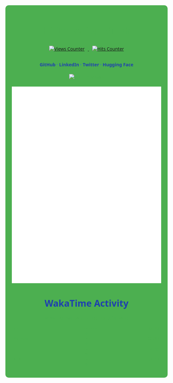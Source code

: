 <div align="center" style="font-family: 'Segoe UI', Tahoma, Geneva, Verdana, sans-serif; color: #4CAF50; background-color: #4CAF50; padding: 20px; border-radius: 10px;">

  <h1 style="color: #4CAF50;">Hi, I'm <a href="https://github.com/EchoSingh" style="color: #4CAF50; text-decoration: none;">Aditya Singh</a></h1>
  <p>
    <a href="https://github.com/EchoSingh/">
      <img src="https://komarev.com/ghpvc/?username=EchoSingh&color=1E40AF&label=Profile+Views" alt="Views Counter" style="margin: 10px;" />
    </a>
    <a href="https://github.com/aditya26062003/">
      <img src="https://hits.seeyoufarm.com/api/count/incr/badge.svg?url=https%3A%2F%2Fgithub.com%2FEchoSingh1212%2Fhit-counter&count_bg=%231E40AF&title_bg=%231E3A8A&title=Hits" alt="Hits Counter" style="margin: 10px;" />
    </a>
  </p>
  
  <h4 style="color: #1E3A8A;">
    <a href="https://github.com/EchoSingh" style="color: #1E40AF; text-decoration: none;">GitHub</a>
    <span style="color: #2563EB;"> · </span>
    <a href="https://linkedin.com/in/adityasingh26062003" style="color: #1E40AF; text-decoration: none;">LinkedIn</a>
    <span style="color: #2563EB;"> · </span>
    <a href="https://twitter.com/ADITYAS01117542" style="color: #1E40AF; text-decoration: none;">Twitter</a>
    <span style="color: #2563EB;"> · </span>
    <a href="https://huggingface.co/adi2606" style="color: #1E40AF; text-decoration: none;">Hugging Face</a>
</h4>
  
  <div style="margin: 20px 0;">
    <img 
        src="https://github-readme-streak-stats.herokuapp.com?user=EchoSingh&amp;border_radius=10&amp;card_width=500&amp;ring=9C6BFF&amp;fire=9C6BFF&amp;currStreakLabel=9C6BFF&amp;border=FFFFFF00&amp;background=FFFFFF00&amp;stroke=FFFFFF00&amp;currStreakNum=7F3F98&amp;sideNums=7F3F98&amp;sideLabels=7F3F98&amp;dates=A38CCF&amp;excludeDaysLabel=A38CCF" 
        alt="GitHub Streak" 
        loading="lazy" 
        title="GitHub Streak" 
        style="width: 50%; max-width: 500px;"
    >
</div>


  <div style="margin: 20px 0;">
    <picture>
      <img src="github-metrics.svg" alt="Metrics" loading="lazy" title="GitHub Metrics"/>
    </picture>
  </div>
  
  <h1 align="center" style="color: #1E40AF;">WakaTime Activity</h1>
  <!--START_SECTION:waka-->

```f#
From: 23 May 2024 - To: 23 July 2024

C++                           >>>>>>-------------------   22.72 %
Python                        >>>----------------------   13.69 %
C                             >>>----------------------   13.48 %
HTML                          >>>----------------------   12.49 %
```

<!--END_SECTION:waka-->

</div>
